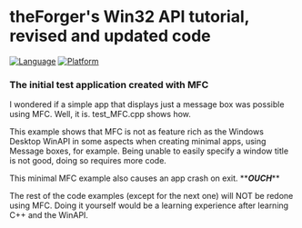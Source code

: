 # theForger's Win32 API tutorial, revised and updated code
[![Language](https://img.shields.io/badge/Language%20-C-blue.svg)](https://github.com/GeorgePimpleton/theForger-winapi-tutorial/)
[![Platform](https://img.shields.io/badge/Platform%20-Win32-blue.svg)](https://github.com/GeorgePimpleton/theForger-winapi-tutorial/)

### The initial test application created with MFC
I wondered if a simple app that displays just a message box was possible using MFC.  Well, it is.  test_MFC.cpp shows how.

This example shows that MFC is not as feature rich as the Windows Desktop WinAPI in some aspects when creating minimal apps, using Message boxes, for example.  Being unable to easily specify a window title is not good, doing so requires more code.

This minimal MFC example also causes an app crash on exit.  \*\****OUCH***\*\*

The rest of the code examples (except for the next one) will NOT be redone using MFC.  Doing it yourself would be a learning experience after learning C++ and the WinAPI.

